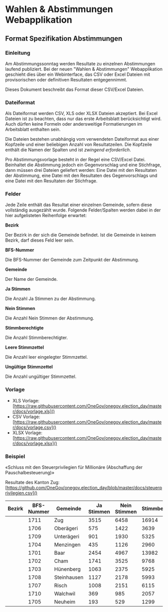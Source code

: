 # Wahlen & Abstimmungen Webapplikation

## Format Spezifikation Abstimmungen

### Einleitung

Am Abstimmungssonntag werden Resultate zu einzelnen Abstimmungen laufend publiziert. Bei der neuen "Wahlen & Abstimmungen" Webapplikation geschieht dies über ein Webinterface, das CSV oder Excel Dateien mit provisorischen oder definitiven Resultaten entgegennimmt.

Dieses Dokument beschreibt das Format dieser CSV/Excel Dateien.

### Dateiformat

Als Dateiformat werden CSV, XLS oder XLSX Dateien akzeptiert. Bei Excel Dateien ist zu beachten, dass nur das erste Arbeitsblatt berücksichtigt wird. Auch dürfen keine Formeln oder andersweitige Formatierungen im Arbeitsblatt enthalten sein.

Die Dateien bestehen unabhängig vom verwendeten Dateiformat aus einer Kopfzeile und einer beliebigen Anzahl von Resultatzeilen. Die Kopfzeile enthält die Namen der Spalten und ist *zwingend erforderlich*.

Pro Abstimmungsvorlage besteht in der Regel eine CSV/Excel Datei. Beinhaltet die Abstimmung jedoch ein Gegenvorschlag und eine Stichfrage, dann müssen drei Dateien geliefert werden: Eine Datei mit den Resultaten der Abstimmung, eine Datei mit den Resultaten des Gegenvorschlags und eine Datei mit den Resultaten der Stichfrage.

### Felder

Jede Zeile enthält das Resultat einer einzelnen Gemeinde, sofern diese vollständig ausgezählt wurde.
Folgende Felder/Spalten werden dabei in der hier aufgelisteten Reihenfolge erwartet:

**Bezirk**

Der Bezirk in der sich die Gemeinde befindet. Ist die Gemeinde in keinem Bezirk, darf dieses Feld leer sein.
  
**BFS-Nummer**

Die BFS-Nummer der Gemeinde zum Zeitpunkt der Abstimmung.

**Gemeinde**

Der Name der Gemeinde.

**Ja Stimmen**

Die Anzahl Ja Stimmen zu der Abstimmung.

**Nein Stimmen**

Die Anzahl Nein Stimmen der Abstimmung.

**Stimmberechtigte**

Die Anzahl Stimmberechtigter.

**Leere Stimmzettel**

Die Anzahl leer eingelegter Stimmzettel.

**Ungültige Stimmzettel**

Die Anzahl ungültiger Stimmzettel.

### Vorlage

* XLS Vorlage: [https://raw.githubusercontent.com/OneGov/onegov.election_day/master/docs/vorlage.xls]()
* CSV Vorlage: [https://raw.githubusercontent.com/OneGov/onegov.election_day/master/docs/vorlage.csv]()
* XLSX Vorlage: [https://raw.githubusercontent.com/OneGov/onegov.election_day/master/docs/vorlage.xlsx]()

### Beispiel

«Schluss mit den Steuerprivilegien für Millionäre (Abschaffung der Pauschalbesteuerung)»

Resultate des Kanton Zug: [https://github.com/OneGov/onegov.election_day/blob/master/docs/steuerprivilegien.csv]()

| Bezirk | BFS-Nummer | Gemeinde    | Ja Stimmen | Nein Stimmen | Stimmberechtigte | Eingelegte Stimmzettel | 
|--------|------------|-------------|------------|--------------|------------------|------------------------| 
|        | 1711       | Zug         | 3515       | 6458         | 16914            | 10034                  | 
|        | 1706       | Oberägeri   | 575        | 1422         | 3639             | 2000                   | 
|        | 1709       | Unterägeri  | 901        | 1930         | 5325             | 2848                   | 
|        | 1704       | Menzingen   | 435        | 1126         | 2960             | 1570                   | 
|        | 1701       | Baar        | 2454       | 4967         | 13982            | 7481                   | 
|        | 1702       | Cham        | 1741       | 3525         | 9768             | 5290                   | 
|        | 1703       | Hünenberg   | 1063       | 2375         | 5925             | 3459                   | 
|        | 1708       | Steinhausen | 1127       | 2178         | 5993             | 3324                   | 
|        | 1707       | Risch       | 1008       | 2151         | 6115             | 3182                   | 
|        | 1710       | Walchwil    | 369        | 985          | 2057             | 1358                   | 
|        | 1705       | Neuheim     | 193        | 529          | 1299             | 724                    | 